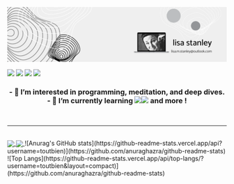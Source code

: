 
![My_Banner](https://github.com/toutbien/toutbien/blob/main/Black%20Abstract%20We%20Are%20Hiring%20LinkedIn%20Banner.png?raw=true)
      
<a href="https://discord.com/channels/@toutbien"><img src="https://img.shields.io/badge/Discord-7289DA?style=for-the-badge&logo=discord&logoColor=white" /></a>
<a href="https://www.linkedin.com/in/stanleylm"><img src="https://img.shields.io/badge/LinkedIn-0077B5?style=for-the-badge&logo=linkedin&logoColor=white" /></a>
<a href="mailto:toutbien@protonmail.com"><img src="https://img.shields.io/badge/ProtonMail-8B89CC?style=for-the-badge&logo=protonmail&logoColor=white" /></a>
<a href="https://www.freecodecamp.org/toutbien"><img src="https://img.shields.io/badge/free%20code%20camp-27273D?style=for-the-badge&logo=freecodecamp&logoColor=white" /></a>

<!---
      https://img.shields.io/badge/Visual_Studio-5C2D91?style=for-the-badge&logo=visual%20studio&logoColor=white
 	https://img.shields.io/badge/Numpy-777BB4?style=for-the-badge&logo=numpy&logoColor=white
      https://img.shields.io/badge/Pandas-2C2D72?style=for-the-badge&logo=pandas&logoColor=white
      https://img.shields.io/badge/Plotly-239120?style=for-the-badge&logo=plotly&logoColor=white
      https://img.shields.io/badge/Python-FFD43B?style=for-the-badge&logo=python&logoColor=darkgreen
      https://img.shields.io/badge/Scratch-4D97FF?style=for-the-badge&logo=Scratch&logoColor=white
      https://img.shields.io/badge/Linux_Mint-87CF3E?style=for-the-badge&logo=linux-mint&logoColor=white
      https://img.shields.io/badge/Windows-0078D6?style=for-the-badge&logo=windows&logoColor=white
      https://img.shields.io/badge/Debian-A81D33?style=for-the-badge&logo=debian&logoColor=white
      https://img.shields.io/badge/Raspberry%20Pi-A22846?style=for-the-badge&logo=Raspberry%20Pi&logoColor=white
      https://img.shields.io/badge/Jupyter-F37626.svg?&style=for-the-badge&logo=Jupyter&logoColor=white
      https://img.shields.io/badge/Signal-3A76F0?style=for-the-badge&logo=signal&logoColor=white
---!>
<center><h3>
- 👀 I’m interested in programming, meditation, and deep dives.<br>
- 🌱 I’m currently learning <img src="https://img.shields.io/badge/PowerShell-5391FE?style=for-the-badge&logo=PowerShell&logoColor=white"><img src="https://img.shields.io/badge/windows%20terminal-4D4D4D?style=for-the-badge&logo=windows%20terminal&logoColor=white"> and more !</h3><br>
      <hr><br>
      </center>
<!---
(https://github-readme-stats.vercel.app/api/top-langs/?username=toutbien)
---!>

<a href="https://github.com/toutbien/github-readme-stats">
  <img align="center" src="https://github-readme-stats.vercel.app/api/pin/?username=toutbien&repo=github-readme-stats" />
</a>
<a href="https://github.com/anuraghazra/convoychat">
  <img align="center" src="https://github-readme-stats.vercel.app/api/pin/?username=anuraghazra&repo=convoychat" />
</a>
![Anurag's GitHub stats](https://github-readme-stats.vercel.app/api?username=toutbien)](https://github.com/anuraghazra/github-readme-stats)
![Top Langs](https://github-readme-stats.vercel.app/api/top-langs/?username=toutbien&layout=compact)](https://github.com/anuraghazra/github-readme-stats)
